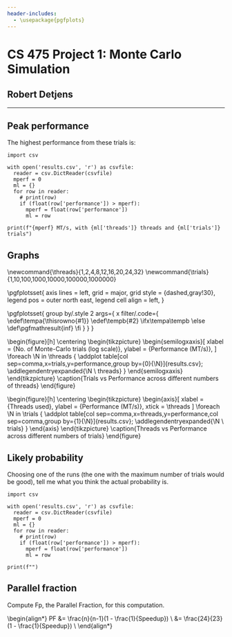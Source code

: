 ```yaml
---
header-includes:
  - \usepackage{pgfplots}
---
```


# CS 475 Project 1: Monte Carlo Simulation

## Robert Detjens

---

## Peak performance

The highest performance from these trials is:

```{.run cmd="python" in="script" out="text"}
import csv

with open('results.csv', 'r') as csvfile:
  reader = csv.DictReader(csvfile)
  mperf = 0
  ml = {}
  for row in reader:
    # print(row)
    if (float(row['performance']) > mperf):
      mperf = float(row['performance'])
      ml = row

print(f"{mperf} MT/s, with {ml['threads']} threads and {ml['trials']} trials")
```

## Graphs

\newcommand{\threads}{1,2,4,8,12,16,20,24,32}
\newcommand{\trials}{1,10,100,1000,10000,100000,1000000}

\pgfplotsset{
  axis lines = left,
  grid = major,
  grid style = {dashed,gray!30},
  legend pos = outer north east,
  legend cell align = left,
}

\pgfplotsset{
  group by/.style 2 args={
    x filter/.code={
      \edef\tempa{\thisrowno{#1}}
      \edef\tempb{#2}
      \ifx\tempa\tempb
      \else
        \def\pgfmathresult{inf}
      \fi
    }
  }
}

\begin{figure}[h]
  \centering
  \begin{tikzpicture}
    \begin{semilogxaxis}[
      xlabel = {No. of Monte-Carlo trials (log scale)},
      ylabel = {Performance (MT/s)},
    ]
      \foreach \N in \threads {
        \addplot table[col sep=comma,x=trials,y=performance,group by={0}{\N}]{results.csv};
        \addlegendentryexpanded{\N \ threads}
      }
    \end{semilogxaxis}
  \end{tikzpicture}
  \caption{Trials vs Performance across different numbers of threads}
\end{figure}

\begin{figure}[h]
  \centering
  \begin{tikzpicture}
    \begin{axis}[
      xlabel = {Threads used},
      ylabel = {Performance (MT/s)},
      xtick  = \threads
    ]
      \foreach \N in \trials {
        \addplot table[col sep=comma,x=threads,y=performance,col sep=comma,group by={1}{\N}]{results.csv};
        \addlegendentryexpanded{\N \ trials}
      }
    \end{axis}
  \end{tikzpicture}
  \caption{Threads vs Performance across different numbers of trials}
\end{figure}

## Likely probability

Choosing one of the runs (the one with the maximum number of trials would be good), tell me what you think the actual probability is.

```{.run cmd="python" in="script" out="text"}
import csv

with open('results.csv', 'r') as csvfile:
  reader = csv.DictReader(csvfile)
  mperf = 0
  ml = {}
  for row in reader:
    # print(row)
    if (float(row['performance']) > mperf):
      mperf = float(row['performance'])
      ml = row

print(f"")
```

## Parallel fraction

Compute Fp, the Parallel Fraction, for this computation.

\begin{align*}
  PF &= \frac{n}{n-1}(1 - \frac{1}{Speedup}) \\
  &= \frac{24}{23}(1 - \frac{1}{Speedup}) \\
\end{align*}
